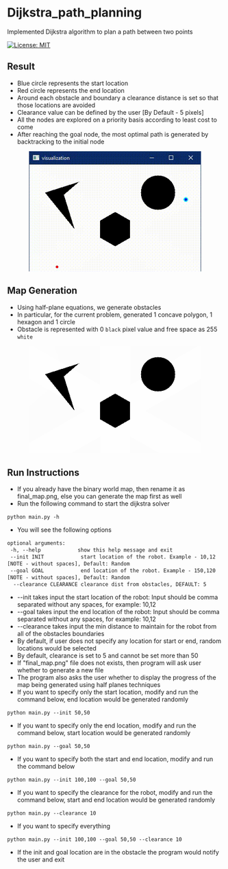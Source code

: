 
# Dijkstra_path_planning
Implemented Dijkstra algorithm to plan a path between two points

[![License: MIT](https://img.shields.io/badge/License-MIT-yellow.svg)](https://opensource.org/licenses/MIT)

## Result
* Blue circle represents the start location 
* Red circle represents the end location
* Around each obstacle and boundary a clearance distance is set so that those locations are avoided
* Clearance value can be defined by the user [By Default - 5 pixels]
* All the nodes are explored on a priority basis according to least cost to come
* After reaching the goal node, the most optimal path is generated by backtracking to the initial node
<p align="center">
<img src="https://github.com/mjoshi07/Dijkstra_path_planning/blob/main/Data/viz.gif"/>
</p>

## Map Generation
* Using half-plane equations, we generate obstacles
* In particular, for the current problem, generated 1 concave polygon, 1 hexagon and 1 circle
* Obstacle is represented with 0 `black` pixel value and free space as 255 `white`
<p align="center">
<img src="https://github.com/mjoshi07/Dijkstra_path_planning/blob/main/Data/sample_final_map.png"/>
</p>

## Run Instructions
* If you already have the binary world map, then rename it as final_map.png, else you can generate the map first as well
* Run the following command to start the dijkstra solver
```
python main.py -h
```
* You will see the following options
```
optional arguments:
 -h, --help            show this help message and exit
 --init INIT            start location of the robot. Example - 10,12 [NOTE - without spaces], Default: Random
 --goal GOAL            end location of the robot. Example - 150,120 [NOTE - without spaces], Default: Random
  --clearance CLEARANCE clearance dist from obstacles, DEFAULT: 5
```
* --init takes input the start location of the robot: Input should be comma separated without any spaces, for example: 10,12
* --goal takes input the end location of the robot: Input should be comma separated without any spaces, for example: 10,12
* --clearance takes input the min distance to maintain for the robot from all of the obstacles boundaries
* By default, if user does not specify any location for start or end, random locations would be selected
* By default, clearance is set to 5 and cannot be set more than 50
* If "final_map.png" file does not exists, then program will ask user whether to generate a new file
* The program also asks the user whether to display the progress of the map being generated using half planes techniques
* If you want to specify only the start location, modify and run the command below, end location would be generated randomly
```
python main.py --init 50,50
```
* If you want to specify only the end location, modify and run the command below, start location would be generated randomly
```
python main.py --goal 50,50
```
* If you want to specify both the start and end location, modify and run the command below
```
python main.py --init 100,100 --goal 50,50
```
* If you want to specify the clearance for the robot, modify and run the command below, start and end location would be generated randomly
```
python main.py --clearance 10
```
* If you want to specify everything
```
python main.py --init 100,100 --goal 50,50 --clearance 10
```
* If the init and goal location are in the obstacle the program would notify the user and exit

